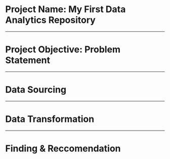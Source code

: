 # Project Name: My First Data Analytics Repository

----
# Project Objective: Problem Statement


----
# Data Sourcing


----
# Data Transformation


----
# Finding & Reccomendation
